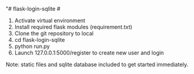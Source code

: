 "# flask-login-sqlite #

1) Activate virtual environment
2) Install required flask modules (requirement.txt)
3) Clone the git repository to local
4) cd flask-login-sqlite
5) python run.py
6) Launch 127.0.0.1:5000/register to create new user and login

Note: static files and sqlite database included to get started immediately.
